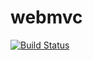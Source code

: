 # webmvc

[![Build Status](https://travis-ci.org/springbootbuch/webmvc.svg?branch=master)](https://travis-ci.org/springbootbuch/webmvc)
